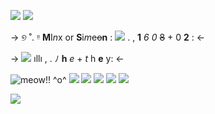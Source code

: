 ![](https://64.media.tumblr.com/cfc71be0e8741848d8755ffca0db58a7/b8d8bc08f3a929b2-80/s2048x3072/1e89527ab6df652c198cef5ada4f55744c6cbda6.pnj)
 ![](https://64.media.tumblr.com/83a7616a0eeffb92aecf48aeab328b7e/1fc6cbdec57773f1-4a/s1280x1920/c5186f281cd89a382ddab5f13364d29e928dc2d0.pnj)
  
->              ୭ ˚. ᵎᵎ  **M**I*n*x or **S**i*m*e~~o~~**n** :      ![](https://64.media.tumblr.com/f93e291c15643f76dd3b0997ad59547a/48ab18e98b53e06b-0a/s75x75_c1/b7ac081fed1c9222e968c842dc53753dc3dddc3f.gifv)      .           , **1** *6*    *0* ~~8~~ + 0 **2** : <-

 ->   ![](https://64.media.tumblr.com/6b7b08310ca256870de4b7dfa8fd8a5a/48ab18e98b53e06b-eb/s75x75_c1/41443436ed964c18d01187a2ef89cdafe3ac4704.gifv) ıllı , .    ﾉ **h** *e* + *t* h **e** y:  <-


![meow!! ^o^](https://64.media.tumblr.com/9aee9ab848f3d7686c7bb80a1a831f0e/020327255bd6feab-bf/s250x400/77b4716f82548313c4df13e63f64fbbd5fc660f4.gifv) ![](https://64.media.tumblr.com/e79fc6653d7650ab1cd8c6054761655c/05e6a46f29e2d771-f7/s250x400/d2ffd7b215a0fd8c69d6aa30493de4d1ec9c4d86.gifv)  ![](
https://64.media.tumblr.com/d7459828bebc323f138ed394a8b4f7a3/a671f5cbbeb1f6b1-cc/s250x400/95397b65ace1228c82e06649a28eebb3bad66056.gifv)  ![](https://64.media.tumblr.com/51ae33f5c9825306cd9116d18b15c247/020327255bd6feab-6e/s250x400/b6023b388fed487a652d5e367d14f4d4ada30e2a.gifv)
![](https://64.media.tumblr.com/dd1b3d6a241b9feca7cbc959da63e2bc/05e6a46f29e2d771-70/s250x400/5b41bab56c93cdb01cb38d2de41d9e6b38faa98b.gifv)
![](https://64.media.tumblr.com/4b5ad89a57bf148f39c7a4dedafa9a29/e1e01827f2b1a070-ed/s250x400/423fee4184e420ba2f6427e53c3623ffc5e5ea85.gifv)


![](https://64.media.tumblr.com/cfc71be0e8741848d8755ffca0db58a7/b8d8bc08f3a929b2-80/s2048x3072/1e89527ab6df652c198cef5ada4f55744c6cbda6.pnj)
